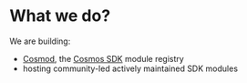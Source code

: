 # What we do?

We are building:

* [Cosmod](https://cosmod.xyz), the [Cosmos SDK](https://docs.cosmos.network) module registry
* hosting community-led actively maintained SDK modules
